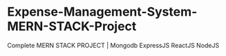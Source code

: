 # Expense-Management-System-MERN-STACK-Project
Complete MERN STACK PROJECT | Mongodb ExpressJS ReactJS NodeJS




